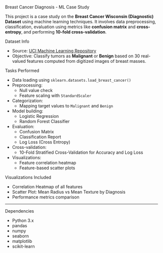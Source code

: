  Breast Cancer Diagnosis - ML Case Study

This project is a case study on the **Breast Cancer Wisconsin (Diagnostic) Dataset** using machine learning techniques. It involves data preprocessing, classification, evaluation using metrics like **confusion matrix** and **cross-entropy**, and performing **10-fold cross-validation**.


Dataset Info

- Source: [UCI Machine Learning Repository](https://archive.ics.uci.edu/dataset/17/breast+cancer+wisconsin+diagnostic)
- Objective: Classify tumors as **Malignant** or **Benign** based on 30 real-valued features computed from digitized images of breast masses.



 Tasks Performed

- Data loading using `sklearn.datasets.load_breast_cancer()`
- Preprocessing:
  - Null value check
  - Feature scaling with `StandardScaler`
- Categorization:
  - Mapping target values to `Malignant` and `Benign`
- Model building:
  - Logistic Regression
  - Random Forest Classifier
- Evaluation:
  - Confusion Matrix
  - Classification Report
  - Log Loss (Cross Entropy)
- Cross-validation:
  - 10-Fold Stratified Cross-Validation for Accuracy and Log Loss
- Visualizations:
  - Feature correlation heatmap
  - Feature-based scatter plots

 Visualizations Included

-  Correlation Heatmap of all features
-  Scatter Plot: Mean Radius vs Mean Texture by Diagnosis
-  Performance metrics comparison

---

 Dependencies

- Python 3.x
- pandas
- numpy
- seaborn
- matplotlib
- scikit-learn

